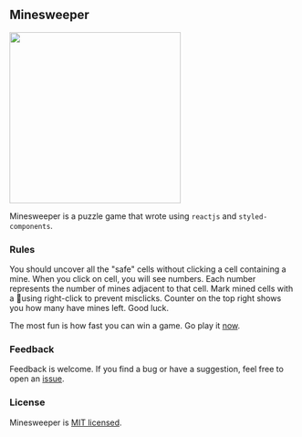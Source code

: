 ## Minesweeper 
<img src="https://cherniaev.com/minesweeper/Screenshot.png" width="300" />

Minesweeper is a puzzle game that wrote using `reactjs` and `styled-components`.

### Rules

 You should uncover all the "safe" cells without clicking a cell containing a mine. When you click on cell, you will see numbers. Each number represents the number of mines adjacent to that cell. Mark mined cells with a 🚩using right-click to prevent misclicks. Counter on the top right shows you how many have mines left. Good luck.

The most fun is how fast you can win a game. Go play it [now](https://shdq.github.io/minesweeper/).

### Feedback

Feedback is welcome. If you find a bug or have a suggestion, feel free to open an [issue](https://github.com/shdq/minesweeper/issues/new).

### License

Minesweeper is [MIT licensed](./LICENSE).
